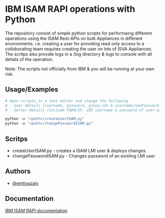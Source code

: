# IBM ISAM RAPI operations with Python

The repository consist of simple python scripts for performaing different operations using the ISAM Rest-APIs on bulk Appliances in different environments.
i.e. creating a user for providing read only access to a colloborating team requires creating the user on lots of ISVA Appliances.
The scritps also provide logs in a /log directory & logs to console with all detials of the operation.

Note: The scripts not officially from IBM & you will be running at your own risk.

## Usage/Examples

```python
# Open scripts in a text editor and change the following
# - User details [username, password, group-ids & username/newPassword in-case of changePassword]
# - Server Details [include FQDN/IP, LMI username & password of user with operation execution privilages

python -u "<path>/createUserISAM.py"
python -u "<path>/changePasswordISAM.py"
```

## Scritps

- createUserISAM.py - creates a ISAM LMI user & deploys changes.
- changePasswordISAM.py - Changes password of an existing LMI user

## Authors

- [@emtiyazaly](https://www.github.com/emtiyazaly)

## Documentation

[IBM ISAM RAPI documentation](https://www.ibm.com/docs/en/sva/10.0.7?topic=developing-rest-api-documentation)

